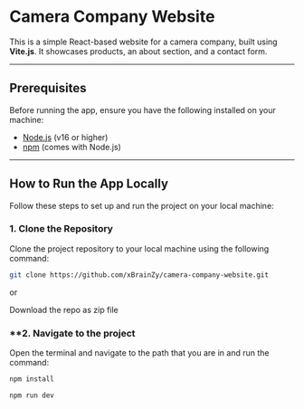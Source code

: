 # Camera Company Website

This is a simple React-based website for a camera company, built using **Vite.js**. It showcases products, an about section, and a contact form.

---

## **Prerequisites**

Before running the app, ensure you have the following installed on your machine:

- [Node.js](https://nodejs.org/) (v16 or higher)
- [npm](https://www.npmjs.com/) (comes with Node.js)

---

## **How to Run the App Locally**

Follow these steps to set up and run the project on your local machine:

### **1. Clone the Repository**
Clone the project repository to your local machine using the following command:
```bash
git clone https://github.com/xBrainZy/camera-company-website.git

```
or 

Download the repo as zip file

### **2. Navigate to the project

Open the terminal and navigate to the path that you are in and run the command:

```bash
npm install
```

```bash
npm run dev
```

